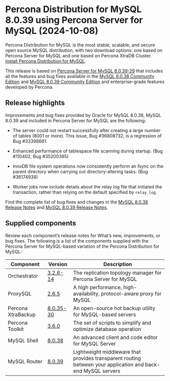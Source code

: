 # Percona Distribution for MySQL 8.0.39 using Percona Server for MySQL (2024-10-08)

Percona Distribution for MySQL is the most stable, scalable, and secure open source MySQL distribution, with two download options: one based on Percona Server for MySQL and one based on Percona XtraDB Cluster. [Install Percona Distribution for MySQL](installing.md).

This release is based on [Percona Server for MySQL 8.0.39-29](https://www.percona.com/doc/percona-server/8.0/release-notes/8.0.39-29.html) that includes all the features and bug fixes available in the [MySQL 8.0.38 Community Edition](https://dev.mysql.com/doc/relnotes/mysql/8.0/en/news-8-0-38.html) and [MySQL 8.0.39 Community Edition](https://dev.mysql.com/doc/relnotes/mysql/8.0/en/news-8-0-39.html) and enterprise-grade features developed by Percona.

## Release highlights

Improvements and bug fixes provided by Oracle for MySQL 8.0.38, MySQL 8.0.39 and included in Percona Server for MySQL are the following:

* The server could not restart successfully after creating a large number of tables (8001 or more). This issue, Bug #36808732, is a regression of Bug #33398681.

* Enhanced performance of tablespace file scanning during startup. (Bug #110402, Bug #35200385)

* InnoDB file system operations now consistently perform an fsync on the parent directory when carrying out directory-altering tasks. (Bug #36174938)

* Worker jobs now include details about the relay log file that initiated the transaction, rather than relying on the default specified by `relay_log`.

Find the complete list of bug fixes and changes in the [MySQL 8.0.38 Release Notes](https://dev.mysql.com/doc/relnotes/mysql/8.0/en/news-8-0-38.html) and [MySQL 8.0.39 Release Notes](https://dev.mysql.com/doc/relnotes/mysql/8.0/en/news-8-0-39.html).

## Supplied components

Review each component’s release notes for What’s new, improvements, or bug fixes. The following is a list of the components supplied with the Percona Server for MySQL-based variation of the Percona Distribution for MySQL:

| Component           | Version   | Description                                |
| ------------------- | --------- | -------------------------------------------|
| Orchestrator        | [3.2.6-14](https://github.com/percona/orchestrator/releases/tag/v3.2.6-14)     | The replication topology manager for Percona Server for MySQL|
| ProxySQL            | [2.6.5](https://docs.percona.com/proxysql/2.6.5.html)     | A high performance, high-availability, protocol-aware proxy for MySQL|
| Percona XtraBackup  | [8.0.35-30](https://docs.percona.com/percona-xtrabackup/8.0/release-notes/8.0/8.0.35-30.0.html)| An open-source hot backup utility for MySQL-based servers|
| Percona Toolkit     | [3.6.0](https://docs.percona.com/percona-toolkit/release_notes.html#v3-6-0-released-2024-06-12)     | The set of scripts to simplify and optimize database operation|
| MySQL Shell         | [8.0.38](https://dev.mysql.com/doc/relnotes/mysql-shell/8.0/en/news-8-0-38.html)    | An advanced client and code editor for MySQL Server|
| MySQL Router        | [8.0.39](https://dev.mysql.com/doc/relnotes/mysql-router/8.0/en/news-8-0-39.html)    | Lightweight middleware that provides transparent routing between your application and back-end MySQL servers|

